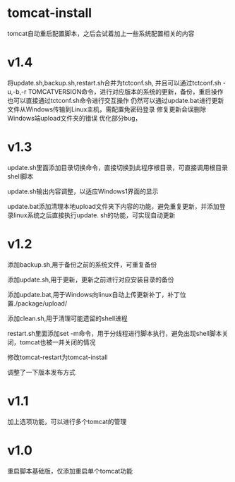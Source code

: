 # tomcat-install

tomcat自动重启配置脚本，之后会试着加上一些系统配置相关的内容

# v1.4

将update.sh,backup.sh,restart.sh合并为tctconf.sh,
并且可以通过tctconf.sh -u,-b,-r TOMCATVERSION命令，进行对应版本的系统的更新，备份，重启操作
也可以直接通过tctconf.sh命令进行交互操作
仍然可以通过update.bat进行更新文件从Windows传输到Linux主机，需配置免密码登录
修复更新会误删除Windows端upload文件夹的错误
优化部分bug，

# v1.3

update.sh里面添加目录切换命令，直接切换到此程序根目录，可直接调用根目录shell脚本

update.sh输出内容调整，以适应Windows1界面的显示

update.bat添加清理本地upload文件夹下内容的功能，避免重复更新，并添加登录linux系统之后直接执行update.
sh的功能，可实现自动更新

# v1.2

添加backup.sh,用于备份之前的系统文件，可重复备份

添加update.sh,用于更新，更新之前进行对应安装目录的备份

添加update.bat,用于Windows向linux自动上传更新补丁，补丁位置./package/upload/

添加clean.sh,用于清理可能遗留的shell进程

restart.sh里面添加set -m命令，用于分线程进行脚本执行，避免出现shell脚本关闭，tomcat也被一并关闭的情况

修改tomcat-restart为tomcat-install

调整了一下版本发布方式

# v1.1

加上选项功能，可以进行多个tomcat的管理

# v1.0

重启脚本基础版，仅添加重启单个tomcat功能
